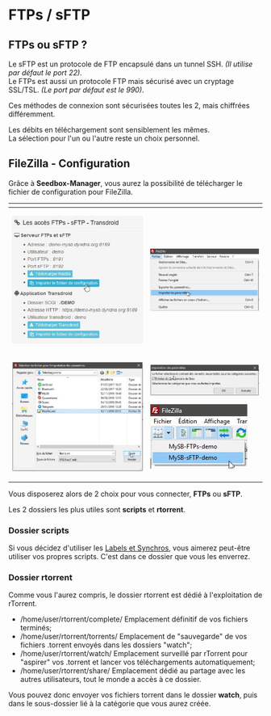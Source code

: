 # FTPs / sFTP

## FTPs ou sFTP ?

Le sFTP est un protocole de FTP encapsulé dans un tunnel SSH. _\(Il utilise par défaut le port 22\)_.  
Le FTPs est aussi un protocole FTP mais sécurisé avec un cryptage SSL/TSL. _\(Le port par défaut est le 990\)_.

Ces méthodes de connexion sont sécurisées toutes les 2, mais chiffrées différemment.

Les débits en téléchargement sont sensiblement les mêmes.  
La sélection pour l'un ou l'autre reste un choix personnel.

## FileZilla - Configuration

Grâce à **Seedbox-Manager**, vous aurez la possibilité de télécharger le fichier de configuration pour FileZilla.

<table>
  <thead>
    <tr>
      <th style="text-align:left"></th>
      <th style="text-align:left"></th>
    </tr>
  </thead>
  <tbody>
    <tr>
      <td style="text-align:left">
        <p></p>
        <p>
          <img src="../.gitbook/assets/ftp_manager.jpg" alt/>
        </p>
      </td>
      <td style="text-align:left">
        <p></p>
        <p>
          <img src="../.gitbook/assets/filezilla_import.jpg" alt/>
        </p>
      </td>
    </tr>
    <tr>
      <td style="text-align:left">
        <p></p>
        <p>
          <img src="../.gitbook/assets/filezilla_select.jpg" alt/>
        </p>
      </td>
      <td style="text-align:left">
        <p>
          <img src="../.gitbook/assets/filezilla_confirm.jpg" alt/>
        </p>
        <p>
          <img src="../.gitbook/assets/filezilla_menu.jpg" alt/>
        </p>
        <p></p>
      </td>
    </tr>
  </tbody>
</table>

Vous disposerez alors de 2 choix pour vous connecter, **FTPs** ou **sFTP**.

Les 2 dossiers les plus utiles sont **scripts** et **rtorrent**.

### Dossier scripts

Si vous décidez d'utiliser les [Labels et Synchros](https://mysb.gitbook.io/doc/v/v5.3_fr/configuration/labels-and-synchros), vous aimerez peut-être utiliser vos propres scripts. C'est dans ce dossier que vous les enverrez.

### Dossier rtorrent

Comme vous l'aurez compris, le dossier rtorrent est dédié à l'exploitation de rTorrent.

* /home/user/rtorrent/complete/ Emplacement définitif de vos fichiers terminés;
* /home/user/rtorrent/torrents/ Emplacement de "sauvegarde" de vos fichiers .torrent envoyés dans les dossiers "watch";
* /home/user/rtorrent/watch/ Emplacement surveillé par rTorrent pour "aspirer" vos .torrent et lancer vos téléchargements automatiquement;
* /home/user/rtorrent/share/ Emplacement dédié au partage avec les autres utilisateurs, tout le monde a accès à ce dossier.

Vous pouvez donc envoyer vos fichiers torrent dans le dossier **watch**, puis dans le sous-dossier lié à la catégorie que vous aurez créée.

